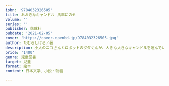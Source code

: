 ```yaml
---
isbn: '9784032326505'
title: おおきなキャンドル 馬車にのせ
volume: ''
series: ''
publisher: 偕成社
pubdate: '2021-02-05'
cover: 'https://cover.openbd.jp/9784032326505.jpg'
author: たむらしげる／著
description: 小人のニコさんとロボットのダダくんが、大きな大きなキャンドルを運んでいます。パカポコ、パカポコ、馬車はどこへいくのな？
price: '1400'
genre: 児童図書
target: 児童
format: 絵本
content: 日本文学、小説・物語

---
```

